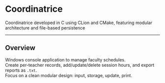 # Coordinatrice
Coordinatrice developed in C using CLion and CMake, featuring modular architecture and file-based persistence

---

## Overview
Windows console application to manage faculty schedules.  
Create per-teacher records, add/update/delete session hours, and export reports as `.txt`.  
Focus on a clean modular design: input, storage, update, print.
